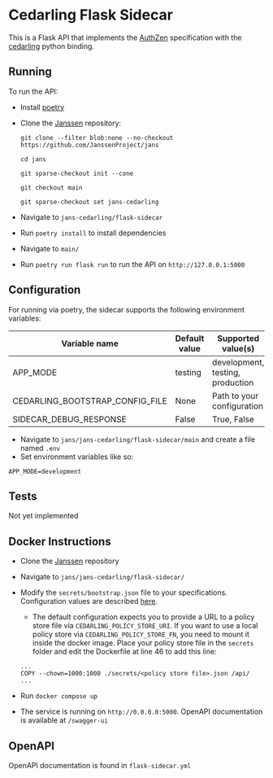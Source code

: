 # Cedarling Flask Sidecar

This is a Flask API that implements the [AuthZen](https://openid.github.io/authzen/) specification with the [cedarling](../) python binding. 

## Running

To run the API:

- Install [poetry](https://python-poetry.org/docs/#installation)
- Clone the [Janssen](https://github.com/JanssenProject/jans) repository:
    ```
    git clone --filter blob:none --no-checkout https://github.com/JanssenProject/jans
    ```
    ```
    cd jans
    ```
    ```
    git sparse-checkout init --cone
    ```
    ```
    git checkout main
    ```

    ```
    git sparse-checkout set jans-cedarling
    ```
- Navigate to `jans-cedarling/flask-sidecar`
- Run `poetry install` to install dependencies
- Navigate to `main/`
- Run `poetry run flask run` to run the API on `http://127.0.0.1:5000` 

## Configuration

For running via poetry, the sidecar supports the following environment variables:

| Variable name | Default value | Supported value(s) |
| ------------- | ------------- | ------------------ |
| APP_MODE | testing | development, testing, production |
| CEDARLING_BOOTSTRAP_CONFIG_FILE | None | Path to your configuration |
| SIDECAR_DEBUG_RESPONSE | False | True, False |

- Navigate to `jans/jans-cedarling/flask-sidecar/main` and create a file named `.env`
- Set environment variables like so:
```
APP_MODE=development
```

## Tests

Not yet implemented

## Docker Instructions

- Clone the [Janssen](https://github.com/JanssenProject/jans) repository
- Navigate to `jans/jans-cedarling/flask-sidecar/`
- Modify the `secrets/bootstrap.json` file to your specifications. Configuration values are described [here](https://github.com/JanssenProject/jans/blob/main/jans-cedarling/bindings/cedarling_python/cedarling_python.pyi).
    - The default configuration expects you to provide a URL to a policy store file via `CEDARLING_POLICY_STORE_URI`. If you want to use a local policy store via `CEDARLING_POLICY_STORE_FN`, you need to mount it inside the docker image. Place your policy store file in the `secrets` folder and edit the Dockerfile at line 46 to add this line:

    ```
    ...
    COPY --chown=1000:1000 ./secrets/<policy store file>.json /api/
    ...
    ```
- Run `docker compose up`
- The service is running on `http://0.0.0.0:5000`. OpenAPI documentation is available at `/swagger-ui`

## OpenAPI

OpenAPI documentation is found in `flask-sidecar.yml`
